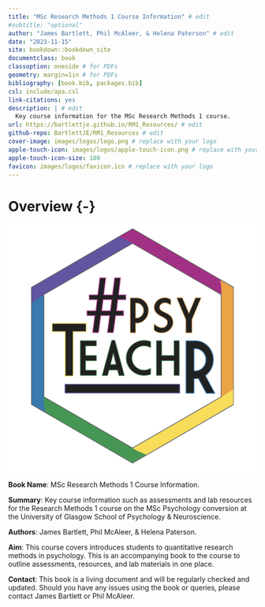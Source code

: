 ```yaml
--- 
title: "MSc Research Methods 1 Course Information" # edit
#subtitle: "optional" 
author: "James Bartlett, Phil McAleer, & Helena Paterson" # edit
date: "2023-11-15"
site: bookdown::bookdown_site
documentclass: book
classoption: oneside # for PDFs
geometry: margin=1in # for PDFs
bibliography: [book.bib, packages.bib]
csl: include/apa.csl
link-citations: yes
description: | # edit
  Key course information for the MSc Research Methods 1 course.
url: https://bartlettje.github.io/RM1_Resources/ # edit
github-repo: BartlettJE/RM1_Resources # edit
cover-image: images/logos/logo.png # replace with your logo
apple-touch-icon: images/logos/apple-touch-icon.png # replace with your logo
apple-touch-icon-size: 180
favicon: images/logos/favicon.ico # replace with your logo
---
```




# Overview {-}

<div class="small_right"><img src="images/logos/logo.png" 
     alt="ADS Hex Logo" /></div>

**Book Name**: MSc Research Methods 1 Course Information. 

**Summary**: Key course information such as assessments and lab resources for the Research Methods 1 course on the MSc Psychology conversion at the University of Glasgow School of Psychology & Neuroscience.

**Authors**: James Bartlett, Phil McAleer, & Helena Paterson. 

**Aim**: This course covers introduces students to quantitative research methods in psychology. This is an accompanying book to the course to outline assessments, resources, and lab materials in one place. 

**Contact**: This book is a living document and will be regularly checked and updated. Should you have any issues using the book or queries, please contact James Bartlett or Phil McAleer.
